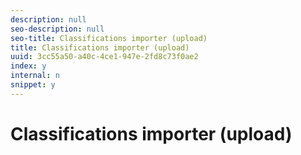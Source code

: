 ```yaml
---
description: null
seo-description: null
seo-title: Classifications importer (upload)
title: Classifications importer (upload)
uuid: 3cc55a50-a40c-4ce1-947e-2fd8c73f0ae2
index: y
internal: n
snippet: y
---
```


# Classifications importer (upload)

